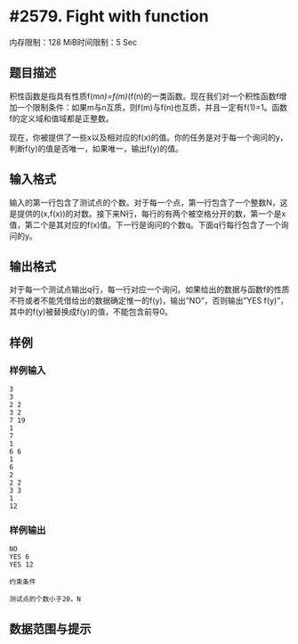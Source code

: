 # #2579. Fight with function

内存限制：128 MiB时间限制：5 Sec

## 题目描述


积性函数是指具有性质f(m*n)=f(m)*(f(n)的一类函数。现在我们对一个积性函数f增加一个限制条件：如果m与n互质，则f(m)与f(n)也互质，并且一定有f(1)=1。函数f的定义域和值域都是正整数。

现在，你被提供了一些x以及相对应的f(x)的值。你的任务是对于每一个询问的y，判断f(y)的值是否唯一，如果唯一，输出f(y)的值。

## 输入格式

输入的第一行包含了测试点的个数。对于每一个点，第一行包含了一个整数N，这是提供的(x,f(x))的对数。接下来N行，每行的有两个被空格分开的数，第一个是x值，第二个是其对应的f(x)值。下一行是询问的个数q。下面q行每行包含了一个询问的y。

## 输出格式

对于每一个测试点输出q行，每一行对应一个询问。如果给出的数据与函数f的性质不符或者不能凭借给出的数据确定惟一的f(y)，输出&rdquo;NO&rdquo;，否则输出&rdquo;YES f(y)&rdquo;，其中的f(y)被替换成f(y)的值，不能包含前导0。

## 样例

### 样例输入

    
    3
    3
    2 2
    3 2
    7 19
    1
    7
    1
    6 6
    1
    6
    2
    2 2
    3 3
    1
    12
    
    

### 样例输出

    
    NO
    YES 6
    YES 12
    
    约束条件
    
    测试点的个数小于20，N
    

## 数据范围与提示
